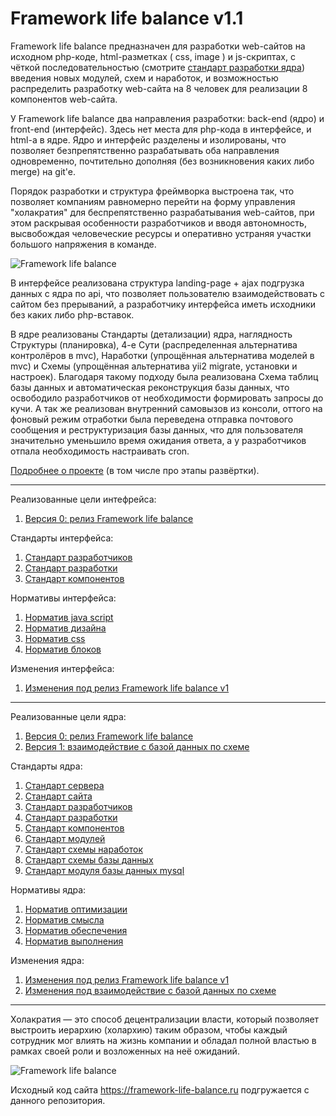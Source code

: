 # Framework life balance v1.1

Framework life balance предназначен для разработки web-сайтов на исходном php-коде, html-разметках ( css, image ) и js-скриптах, с чёткой последовательностью (смотрите <a target="_blank" href="/Компоненты ядра/1.Решения/Стандарты/4.Стандарт разработки.md">стандарт разработки ядра</a>) введения новых модулей, схем и наработок, и возможностью распределить разработку web-сайта на 8 человек для реализации 8 компонентов web-сайта.

У Framework life balance два направления разработки: back-end (ядро) и front-end (интерфейс). Здесь нет места для php-кода в интерфейсе, и html-а в ядре. Ядро и интерфейс разделены и изолированы, что позволяет безпрепятственно разрабатывать оба направления одновременно, почтительно дополняя (без возникновения каких либо merge) на git'e.

Порядок разработки и структура фреймворка выстроена так, что позволяет компаниям равномерно перейти на форму управления "холакратия" для беспрепятственно разрабатывания web-сайтов, при этом раскрывая особенности разработчиков и вводя автономность, высвобождая человеческие ресурсы и оперативно устраняя участки большого напряжения в команде.

![Framework life balance](https://framework-life-balance.ru/Компоненты%20интерфейса/2.Представления/Картинки/slider/slide1_bg.jpg)

В интерфейсе реализована структура landing-page + ajax подгрузка данных с ядра по api, что позволяет пользователю взаимодействовать с сайтом без прерываний, а разработчику интерфейса иметь исходники без каких либо php-вставок.

В ядре реализованы Стандарты (детализации) ядра, наглядность Структуры (планировка), 4-е Сути (распределенная альтернатива контролёров в mvc), Наработки (упрощённая альтернатива моделей в mvc) и Схемы (упрощённая альтернатива yii2 migrate, установки и настроек). Благодаря такому подходу была реализована Схема таблиц базы данных и автоматическая реконструкция базы данных, что освободило разработчиков от необходимости формировать запросы до кучи. А так же реализован внутренний самовызов из консоли, оттого на фоновый режим отработки была переведена отправка почтового сообщения и реструктуризация базы данных, что для пользователя значительно уменьшило время ожидания ответа, а у разработчиков отпала необходимость настраивать cron.

<a target="_blank" href="https://framework-life-balance.ru/#about">Подробнее о проекте</a> (в том числе про этапы развёртки).

<hr>

Реализованные цели интефрейса:
1. <a target="_blank" href="/Компоненты интерфейса/1.Интеллект/Цели/v0.Цель релиза Framework life balance.md">Версия 0: релиз Framework life balance</a>

Стандарты интерфейса:
1. <a target="_blank" href="/Компоненты интерфейса/1.Интеллект/Стандарты/1.Стандарт разработчиков.md">Стандарт разработчиков</a>
2. <a target="_blank" href="/Компоненты интерфейса/1.Интеллект/Стандарты/2.Стандарт разработки.md">Стандарт разработки</a>
3. <a target="_blank" href="/Компоненты интерфейса/1.Интеллект/Стандарты/3.Стандарт компонентов.md">Стандарт компонентов</a>

Нормативы интерфейса:
1. <a target="_blank" href="/Компоненты интерфейса/1.Интеллект/Нормативы/1.Норматив java script.md">Норматив java script</a>
2. <a target="_blank" href="/Компоненты интерфейса/1.Интеллект/Нормативы/2.Норматив дизайна.md">Норматив дизайна</a>
3. <a target="_blank" href="/Компоненты интерфейса/1.Интеллект/Нормативы/3.Норматив css.md">Норматив css</a>
4. <a target="_blank" href="/Компоненты интерфейса/1.Интеллект/Нормативы/4.Норматив блоков.md">Норматив блоков</a>

Изменения интерфейса:
1. <a target="_blank" href="/Компоненты интерфейса/4.Формы/Изменения/1.Изменения под релиз Framework life balance v1.md">Изменения под релиз Framework life balance v1</a>

<hr>

Реализованные цели ядра:
1. <a target="_blank" href="/Компоненты ядра/1.Решения/Цели/v0.Цель релиз Framework life balance.md">Версия 0: релиз Framework life balance</a>
2. <a target="_blank" href="/Компоненты ядра/1.Решения/Цели/v1.Цель взаимодействие с базой данных по схеме.md">Версия 1: взаимодействие с базой данных по схеме</a>

Стандарты ядра:
1. <a target="_blank" href="/Компоненты ядра/1.Решения/Стандарты/1.Стандарт сервера.md">Стандарт сервера</a>
2. <a target="_blank" href="/Компоненты ядра/1.Решения/Стандарты/2.Стандарт сайта.md">Стандарт сайта</a>
3. <a target="_blank" href="/Компоненты ядра/1.Решения/Стандарты/3.Стандарт разработчиков.md">Стандарт разработчиков</a>
4. <a target="_blank" href="/Компоненты ядра/1.Решения/Стандарты/4.Стандарт разработки.md">Стандарт разработки</a>
5. <a target="_blank" href="/Компоненты ядра/1.Решения/Стандарты/5.Стандарт компонентов.md">Стандарт компонентов</a>
6. <a target="_blank" href="/Компоненты ядра/1.Решения/Стандарты/6.Стандарт модулей.md">Стандарт модулей</a>
7. <a target="_blank" href="/Компоненты ядра/1.Решения/Стандарты/7.Стандарт схемы_наработок.md">Стандарт схемы наработок</a>
8. <a target="_blank" href="/Компоненты ядра/1.Решения/Стандарты/8.Стандарт схемы базы данных.md">Стандарт схемы базы данных</a>
9. <a target="_blank" href="/Компоненты ядра/1.Решения/Стандарты/9.Стандарт модуля базы данных mysql.md">Стандарт модуля базы данных mysql</a>

Нормативы ядра:
1. <a target="_blank" href="/Компоненты ядра/1.Решения/Нормативы/1.Норматив оптимизации.md">Норматив оптимизации</a>
2. <a target="_blank" href="/Компоненты ядра/1.Решения/Нормативы/2.Норматив смысла.md">Норматив смысла</a>
3. <a target="_blank" href="/Компоненты ядра/1.Решения/Нормативы/3.Норматив обеспечения.md">Норматив обеспечения</a>
4. <a target="_blank" href="/Компоненты ядра/1.Решения/Нормативы/4.Норматив выполнения.md">Норматив выполнения</a>

Изменения ядра:
1. <a target="_blank" href="/Компоненты ядра/4.Дела/Протоколы/Изменения/1.Изменения под релиз Framework life balance v1.md">Изменения под релиз Framework life balance v1</a>
1. <a target="_blank" href="/Компоненты ядра/4.Дела/Протоколы/Изменения/2.Изменения под взаимодействие с базой данных по схеме.md">Изменения под взаимодействие с базой данных по схеме</a>

<hr>

Холакратия — это способ децентрализации власти, который позволяет выстроить иерархию (холархию) таким образом, чтобы каждый сотрудник мог влиять на жизнь компании и обладал полной властью в рамках своей роли и возложенных на неё ожиданий.

![Framework life balance](https://framework-life-balance.ru/Компоненты%20интерфейса/2.Представления/Картинки/illustrators/4values.jpg)

Исходный код сайта https://framework-life-balance.ru подгружается с данного репозитория.